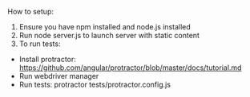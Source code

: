 How to setup:
1. Ensure you have npm installed and node.js installed
2. Run node server.js to launch server with static content
3. To run tests:
 - Install protractor: https://github.com/angular/protractor/blob/master/docs/tutorial.md
 - Run webdriver manager
 - Run tests: protractor tests/protractor.config.js
